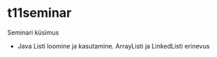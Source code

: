 # t11seminar

Seminari küsimus

* Java Listi loomine ja kasutamine. ArrayListi ja LinkedListi erinevus